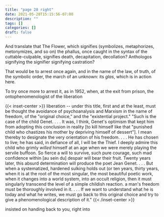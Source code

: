 ```yaml
---
title: "page 28 right"
date: 2021-05-28T15:15:56-07:00
description: ""
tags: []
categories: []
draft: false
---
```


And translate that The Flower, which signifies (symbolizes, metaphorizes, metonymizes, and so on) the phallus, once caught in the syntax of the cuttable-culpable, signifies death, decapitation, decollation? Anthologos signifying the signifier signifying castration?

That would be to arrest once again, and in the name of the law, of truth, of the symbolic order, the march of an unknown: its *glas*, which is in action here.

To try once more to arrest it, as in 1952, when, at the exit from prison, the ontophenomenologist of the liberation

{{< inset-center >}}
liberation -- under this title, first and at the least, must be thought the avoidance of psychoanalysis and Marxism in the name of freedom, of the "original choice," and the "existential project." "Such is the case of the child Genet. . . . It was, I think, Genet's optimism that kept him from adopting this conclusion in reality [to kill himself like that "punished child who chastizes his mother by depriving himself of dessert"]. I mean thereby to designate the very orientation of his freedom. . . . He has chosen to live; he has said, in defiance of all, I will be the Thief. I deeply admire this child who grimly *willed* himself at an age when we were merely playing the servile buffoon. So fierce a will to survive, such pure courage, such mad confidence within [au sein du] despair will bear their fruit. Twenty years later, this absurd determination will produce the poet Jean Genet. . . . But when a systematized, hardened sulking holds out (or ten years, thirty years, when it is at the root of the most singular, the most beautiful poetic work, when it changes into a world system, into an occult religion, then it must singularly transcend the level of a simple childish reaction. a man's freedom must be thoroughly involved in it. . . . If we want to understand what he is today and what he writes, we must go back to this original choice and try to give a phenomenological description of it."
{{< /inset-center >}}

 
insisted on handing back to you, right into